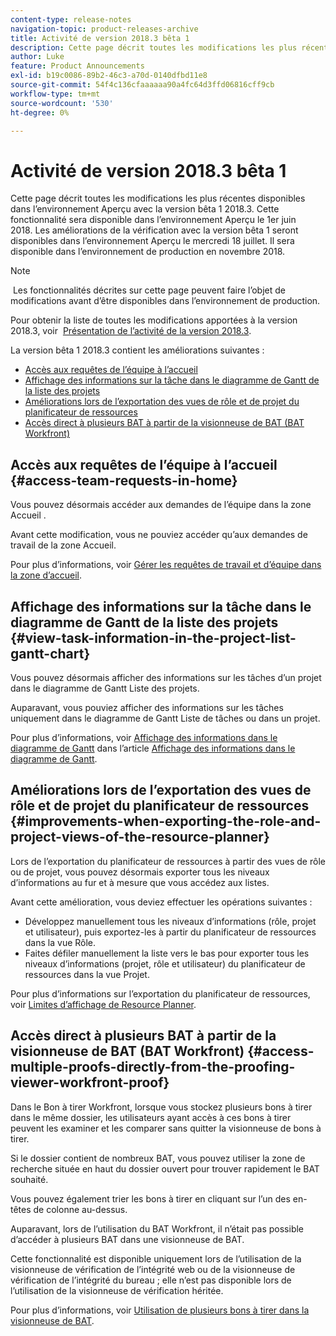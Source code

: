 ```yaml
---
content-type: release-notes
navigation-topic: product-releases-archive
title: Activité de version 2018.3 bêta 1
description: Cette page décrit toutes les modifications les plus récentes disponibles dans l’environnement Aperçu avec la version bêta 1 2018.3. Cette fonctionnalité sera disponible dans l’environnement Aperçu le 1er juin 2018. Les améliorations de la vérification avec la version bêta 1 seront disponibles dans l’environnement Aperçu le mercredi 18 juillet. Il sera disponible dans l’environnement de production en novembre 2018.
author: Luke
feature: Product Announcements
exl-id: b19c0086-89b2-46c3-a70d-0140dfbd11e8
source-git-commit: 54f4c136cfaaaaaa90a4fc64d3ffd06816cff9cb
workflow-type: tm+mt
source-wordcount: '530'
ht-degree: 0%

---
```


# Activité de version 2018.3 bêta 1

Cette page décrit toutes les modifications les plus récentes disponibles dans l’environnement Aperçu avec la version bêta 1 2018.3. Cette fonctionnalité sera disponible dans l’environnement Aperçu le 1er juin 2018. Les améliorations de la vérification avec la version bêta 1 seront disponibles dans l’environnement Aperçu le mercredi 18 juillet. Il sera disponible dans l’environnement de production en novembre 2018.

>[!NOTE]
>
> Les fonctionnalités décrites sur cette page peuvent faire l’objet de modifications avant d’être disponibles dans l’environnement de production.

Pour obtenir la liste de toutes les modifications apportées à la version 2018.3, voir  [Présentation de l’activité de la version 2018.3](../../../../product-announcements/product-releases/quarterly-release-archive/2018.3-release-activity/2018.3-release-activity-overview.md).

La version bêta 1 2018.3 contient les améliorations suivantes :

* [Accès aux requêtes de l’équipe à l’accueil](#access-team-requests-in-home)
* [Affichage des informations sur la tâche dans le diagramme de Gantt de la liste des projets](#view-task-information-in-the-project-list-gantt-chart)
* [Améliorations lors de l’exportation des vues de rôle et de projet du planificateur de ressources](#improvements-when-exporting-the-role-and-project-views-of-the-resource-planner)
* [Accès direct à plusieurs BAT à partir de la visionneuse de BAT (BAT Workfront)](#access-multiple-proofs-directly-from-the-proofing-viewer-workfront-proof)

## Accès aux requêtes de l’équipe à l’accueil {#access-team-requests-in-home}

Vous pouvez désormais accéder aux demandes de l’équipe dans la zone Accueil .

Avant cette modification, vous ne pouviez accéder qu’aux demandes de travail de la zone Accueil.

Pour plus d’informations, voir [Gérer les requêtes de travail et d’équipe dans la zone d’accueil](../../../../workfront-basics/using-home/using-the-home-area/manage-work-and-team-requests-home.md).

## Affichage des informations sur la tâche dans le diagramme de Gantt de la liste des projets {#view-task-information-in-the-project-list-gantt-chart}

Vous pouvez désormais afficher des informations sur les tâches d’un projet dans le diagramme de Gantt Liste des projets. 

Auparavant, vous pouviez afficher des informations sur les tâches uniquement dans le diagramme de Gantt Liste de tâches ou dans un projet.

Pour plus d’informations, voir [Affichage des informations dans le diagramme de Gantt](../../../../manage-work/gantt-chart/use-the-gantt-chart/view-info-in-gantt.md) dans l’article [Affichage des informations dans le diagramme de Gantt](../../../../manage-work/gantt-chart/use-the-gantt-chart/view-info-in-gantt.md).

## Améliorations lors de l’exportation des vues de rôle et de projet du planificateur de ressources {#improvements-when-exporting-the-role-and-project-views-of-the-resource-planner}

Lors de l’exportation du planificateur de ressources à partir des vues de rôle ou de projet, vous pouvez désormais exporter tous les niveaux d’informations au fur et à mesure que vous accédez aux listes.

Avant cette amélioration, vous deviez effectuer les opérations suivantes :

* Développez manuellement tous les niveaux d’informations (rôle, projet et utilisateur), puis exportez-les à partir du planificateur de ressources dans la vue Rôle.
* Faites défiler manuellement la liste vers le bas pour exporter tous les niveaux d’informations (projet, rôle et utilisateur) du planificateur de ressources dans la vue Projet.

Pour plus d’informations sur l’exportation du planificateur de ressources, voir [Limites d’affichage de Resource Planner](../../../../resource-mgmt/resource-planning/resource-planner-display-limitations.md).

## Accès direct à plusieurs BAT à partir de la visionneuse de BAT (BAT Workfront) {#access-multiple-proofs-directly-from-the-proofing-viewer-workfront-proof}

Dans le Bon à tirer Workfront, lorsque vous stockez plusieurs bons à tirer dans le même dossier, les utilisateurs ayant accès à ces bons à tirer peuvent les examiner et les comparer sans quitter la visionneuse de bons à tirer. 

Si le dossier contient de nombreux BAT, vous pouvez utiliser la zone de recherche située en haut du dossier ouvert pour trouver rapidement le BAT souhaité.

Vous pouvez également trier les bons à tirer en cliquant sur l’un des en-têtes de colonne au-dessus.

Auparavant, lors de l’utilisation du BAT Workfront, il n’était pas possible d’accéder à plusieurs BAT dans une visionneuse de BAT.

Cette fonctionnalité est disponible uniquement lors de l’utilisation de la visionneuse de vérification de l’intégrité web ou de la visionneuse de vérification de l’intégrité du bureau ; elle n’est pas disponible lors de l’utilisation de la visionneuse de vérification héritée.

Pour plus d’informations, voir [Utilisation de plusieurs bons à tirer dans la visionneuse de BAT](../../../../workfront-proof/wp-work-proofsfiles/review-proofs-wpv/work-with-multiple-proofs.md).
